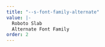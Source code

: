 ```yaml
---
title: "--s-font-family-alternate"
value: |-
  Roboto Slab
  Alternate Font Family
order: 2
---
```

